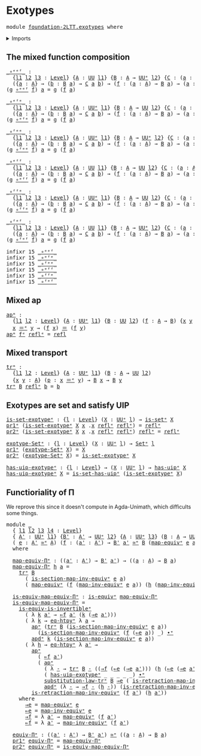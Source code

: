 # Exotypes

<pre class="Agda"><a id="21" class="Keyword">module</a> <a id="28" href="foundation-2LTT.exotypes.html" class="Module">foundation-2LTT.exotypes</a> <a id="53" class="Keyword">where</a>
</pre>
<details><summary>Imports</summary>

<pre class="Agda"><a id="109" class="Keyword">open</a> <a id="114" class="Keyword">import</a> <a id="121" href="foundation.action-on-identifications-dependent-functions%25E1%25B5%2589.html" class="Module">foundation.action-on-identifications-dependent-functionsᵉ</a>
<a id="179" class="Keyword">open</a> <a id="184" class="Keyword">import</a> <a id="191" href="foundation.action-on-identifications-functions%25E1%25B5%2589.html" class="Module">foundation.action-on-identifications-functionsᵉ</a>
<a id="239" class="Keyword">open</a> <a id="244" class="Keyword">import</a> <a id="251" href="foundation.dependent-pair-types%25E1%25B5%2589.html" class="Module">foundation.dependent-pair-typesᵉ</a>
<a id="284" class="Keyword">open</a> <a id="289" class="Keyword">import</a> <a id="296" href="foundation.equivalences%25E1%25B5%2589.html" class="Module">foundation.equivalencesᵉ</a>
<a id="321" class="Keyword">open</a> <a id="326" class="Keyword">import</a> <a id="333" href="foundation.function-extensionality%25E1%25B5%2589.html" class="Module">foundation.function-extensionalityᵉ</a>
<a id="369" class="Keyword">open</a> <a id="374" class="Keyword">import</a> <a id="381" href="foundation.function-types%25E1%25B5%2589.html" class="Module">foundation.function-typesᵉ</a>
<a id="408" class="Keyword">open</a> <a id="413" class="Keyword">import</a> <a id="420" href="foundation.identity-types.html" class="Module">foundation.identity-types</a>
<a id="446" class="Keyword">open</a> <a id="451" class="Keyword">import</a> <a id="458" href="foundation.identity-types%25E1%25B5%2589.html" class="Module">foundation.identity-typesᵉ</a>
<a id="485" class="Keyword">open</a> <a id="490" class="Keyword">import</a> <a id="497" href="foundation.sets%25E1%25B5%2589.html" class="Module">foundation.setsᵉ</a>
<a id="514" class="Keyword">open</a> <a id="519" class="Keyword">import</a> <a id="526" href="foundation.transport-along-identifications%25E1%25B5%2589.html" class="Module">foundation.transport-along-identificationsᵉ</a>
<a id="570" class="Keyword">open</a> <a id="575" class="Keyword">import</a> <a id="582" href="foundation.universe-levels.html" class="Module">foundation.universe-levels</a>
<a id="609" class="Keyword">open</a> <a id="614" class="Keyword">import</a> <a id="621" href="foundation.universe-levels%25E1%25B5%2589.html" class="Module">foundation.universe-levelsᵉ</a>
</pre>
</details>

## The mixed function composition

<pre class="Agda"><a id="_∘ᵉᵉᶠ_"></a><a id="709" href="foundation-2LTT.exotypes.html#709" class="Function Operator">_∘ᵉᵉᶠ_</a> <a id="716" class="Symbol">:</a>
  <a id="720" class="Symbol">{</a><a id="721" href="foundation-2LTT.exotypes.html#721" class="Bound">l1</a> <a id="724" href="foundation-2LTT.exotypes.html#724" class="Bound">l2</a> <a id="727" href="foundation-2LTT.exotypes.html#727" class="Bound">l3</a> <a id="730" class="Symbol">:</a> <a id="732" href="Agda.Primitive.html#742" class="Postulate">Level</a><a id="737" class="Symbol">}</a> <a id="739" class="Symbol">{</a><a id="740" href="foundation-2LTT.exotypes.html#740" class="Bound">A</a> <a id="742" class="Symbol">:</a> <a id="744" href="Agda.Primitive.html#388" class="Primitive">UU</a> <a id="747" href="foundation-2LTT.exotypes.html#721" class="Bound">l1</a><a id="749" class="Symbol">}</a> <a id="751" class="Symbol">{</a><a id="752" href="foundation-2LTT.exotypes.html#752" class="Bound">B</a> <a id="754" class="Symbol">:</a> <a id="756" href="foundation-2LTT.exotypes.html#740" class="Bound">A</a> <a id="758" class="Symbol">→</a> <a id="760" href="Agda.Primitive.html#429" class="Primitive">UUᵉ</a> <a id="764" href="foundation-2LTT.exotypes.html#724" class="Bound">l2</a><a id="766" class="Symbol">}</a> <a id="768" class="Symbol">{</a><a id="769" href="foundation-2LTT.exotypes.html#769" class="Bound">C</a> <a id="771" class="Symbol">:</a> <a id="773" class="Symbol">(</a><a id="774" href="foundation-2LTT.exotypes.html#774" class="Bound">a</a> <a id="776" class="Symbol">:</a> <a id="778" href="foundation-2LTT.exotypes.html#740" class="Bound">A</a><a id="779" class="Symbol">)</a> <a id="781" class="Symbol">→</a> <a id="783" href="foundation-2LTT.exotypes.html#752" class="Bound">B</a> <a id="785" href="foundation-2LTT.exotypes.html#774" class="Bound">a</a> <a id="787" class="Symbol">→</a> <a id="789" href="Agda.Primitive.html#429" class="Primitive">UUᵉ</a> <a id="793" href="foundation-2LTT.exotypes.html#727" class="Bound">l3</a><a id="795" class="Symbol">}</a> <a id="797" class="Symbol">→</a>
  <a id="801" class="Symbol">({</a><a id="803" href="foundation-2LTT.exotypes.html#803" class="Bound">a</a> <a id="805" class="Symbol">:</a> <a id="807" href="foundation-2LTT.exotypes.html#740" class="Bound">A</a><a id="808" class="Symbol">}</a> <a id="810" class="Symbol">→</a> <a id="812" class="Symbol">(</a><a id="813" href="foundation-2LTT.exotypes.html#813" class="Bound">b</a> <a id="815" class="Symbol">:</a> <a id="817" href="foundation-2LTT.exotypes.html#752" class="Bound">B</a> <a id="819" href="foundation-2LTT.exotypes.html#803" class="Bound">a</a><a id="820" class="Symbol">)</a> <a id="822" class="Symbol">→</a> <a id="824" href="foundation-2LTT.exotypes.html#769" class="Bound">C</a> <a id="826" href="foundation-2LTT.exotypes.html#803" class="Bound">a</a> <a id="828" href="foundation-2LTT.exotypes.html#813" class="Bound">b</a><a id="829" class="Symbol">)</a> <a id="831" class="Symbol">→</a> <a id="833" class="Symbol">(</a><a id="834" href="foundation-2LTT.exotypes.html#834" class="Bound">f</a> <a id="836" class="Symbol">:</a> <a id="838" class="Symbol">(</a><a id="839" href="foundation-2LTT.exotypes.html#839" class="Bound">a</a> <a id="841" class="Symbol">:</a> <a id="843" href="foundation-2LTT.exotypes.html#740" class="Bound">A</a><a id="844" class="Symbol">)</a> <a id="846" class="Symbol">→</a> <a id="848" href="foundation-2LTT.exotypes.html#752" class="Bound">B</a> <a id="850" href="foundation-2LTT.exotypes.html#839" class="Bound">a</a><a id="851" class="Symbol">)</a> <a id="853" class="Symbol">→</a> <a id="855" class="Symbol">(</a><a id="856" href="foundation-2LTT.exotypes.html#856" class="Bound">a</a> <a id="858" class="Symbol">:</a> <a id="860" href="foundation-2LTT.exotypes.html#740" class="Bound">A</a><a id="861" class="Symbol">)</a> <a id="863" class="Symbol">→</a> <a id="865" href="foundation-2LTT.exotypes.html#769" class="Bound">C</a> <a id="867" href="foundation-2LTT.exotypes.html#856" class="Bound">a</a> <a id="869" class="Symbol">(</a><a id="870" href="foundation-2LTT.exotypes.html#834" class="Bound">f</a> <a id="872" href="foundation-2LTT.exotypes.html#856" class="Bound">a</a><a id="873" class="Symbol">)</a>
<a id="875" class="Symbol">(</a><a id="876" href="foundation-2LTT.exotypes.html#876" class="Bound">g</a> <a id="878" href="foundation-2LTT.exotypes.html#709" class="Function Operator">∘ᵉᵉᶠ</a> <a id="883" href="foundation-2LTT.exotypes.html#883" class="Bound">f</a><a id="884" class="Symbol">)</a> <a id="886" href="foundation-2LTT.exotypes.html#886" class="Bound">a</a> <a id="888" class="Symbol">=</a> <a id="890" href="foundation-2LTT.exotypes.html#876" class="Bound">g</a> <a id="892" class="Symbol">(</a><a id="893" href="foundation-2LTT.exotypes.html#883" class="Bound">f</a> <a id="895" href="foundation-2LTT.exotypes.html#886" class="Bound">a</a><a id="896" class="Symbol">)</a>

<a id="_∘ᵉᶠᵉ_"></a><a id="899" href="foundation-2LTT.exotypes.html#899" class="Function Operator">_∘ᵉᶠᵉ_</a> <a id="906" class="Symbol">:</a>
  <a id="910" class="Symbol">{</a><a id="911" href="foundation-2LTT.exotypes.html#911" class="Bound">l1</a> <a id="914" href="foundation-2LTT.exotypes.html#914" class="Bound">l2</a> <a id="917" href="foundation-2LTT.exotypes.html#917" class="Bound">l3</a> <a id="920" class="Symbol">:</a> <a id="922" href="Agda.Primitive.html#742" class="Postulate">Level</a><a id="927" class="Symbol">}</a> <a id="929" class="Symbol">{</a><a id="930" href="foundation-2LTT.exotypes.html#930" class="Bound">A</a> <a id="932" class="Symbol">:</a> <a id="934" href="Agda.Primitive.html#429" class="Primitive">UUᵉ</a> <a id="938" href="foundation-2LTT.exotypes.html#911" class="Bound">l1</a><a id="940" class="Symbol">}</a> <a id="942" class="Symbol">{</a><a id="943" href="foundation-2LTT.exotypes.html#943" class="Bound">B</a> <a id="945" class="Symbol">:</a> <a id="947" href="foundation-2LTT.exotypes.html#930" class="Bound">A</a> <a id="949" class="Symbol">→</a> <a id="951" href="Agda.Primitive.html#388" class="Primitive">UU</a> <a id="954" href="foundation-2LTT.exotypes.html#914" class="Bound">l2</a><a id="956" class="Symbol">}</a> <a id="958" class="Symbol">{</a><a id="959" href="foundation-2LTT.exotypes.html#959" class="Bound">C</a> <a id="961" class="Symbol">:</a> <a id="963" class="Symbol">(</a><a id="964" href="foundation-2LTT.exotypes.html#964" class="Bound">a</a> <a id="966" class="Symbol">:</a> <a id="968" href="foundation-2LTT.exotypes.html#930" class="Bound">A</a><a id="969" class="Symbol">)</a> <a id="971" class="Symbol">→</a> <a id="973" href="foundation-2LTT.exotypes.html#943" class="Bound">B</a> <a id="975" href="foundation-2LTT.exotypes.html#964" class="Bound">a</a> <a id="977" class="Symbol">→</a> <a id="979" href="Agda.Primitive.html#429" class="Primitive">UUᵉ</a> <a id="983" href="foundation-2LTT.exotypes.html#917" class="Bound">l3</a><a id="985" class="Symbol">}</a> <a id="987" class="Symbol">→</a>
  <a id="991" class="Symbol">({</a><a id="993" href="foundation-2LTT.exotypes.html#993" class="Bound">a</a> <a id="995" class="Symbol">:</a> <a id="997" href="foundation-2LTT.exotypes.html#930" class="Bound">A</a><a id="998" class="Symbol">}</a> <a id="1000" class="Symbol">→</a> <a id="1002" class="Symbol">(</a><a id="1003" href="foundation-2LTT.exotypes.html#1003" class="Bound">b</a> <a id="1005" class="Symbol">:</a> <a id="1007" href="foundation-2LTT.exotypes.html#943" class="Bound">B</a> <a id="1009" href="foundation-2LTT.exotypes.html#993" class="Bound">a</a><a id="1010" class="Symbol">)</a> <a id="1012" class="Symbol">→</a> <a id="1014" href="foundation-2LTT.exotypes.html#959" class="Bound">C</a> <a id="1016" href="foundation-2LTT.exotypes.html#993" class="Bound">a</a> <a id="1018" href="foundation-2LTT.exotypes.html#1003" class="Bound">b</a><a id="1019" class="Symbol">)</a> <a id="1021" class="Symbol">→</a> <a id="1023" class="Symbol">(</a><a id="1024" href="foundation-2LTT.exotypes.html#1024" class="Bound">f</a> <a id="1026" class="Symbol">:</a> <a id="1028" class="Symbol">(</a><a id="1029" href="foundation-2LTT.exotypes.html#1029" class="Bound">a</a> <a id="1031" class="Symbol">:</a> <a id="1033" href="foundation-2LTT.exotypes.html#930" class="Bound">A</a><a id="1034" class="Symbol">)</a> <a id="1036" class="Symbol">→</a> <a id="1038" href="foundation-2LTT.exotypes.html#943" class="Bound">B</a> <a id="1040" href="foundation-2LTT.exotypes.html#1029" class="Bound">a</a><a id="1041" class="Symbol">)</a> <a id="1043" class="Symbol">→</a> <a id="1045" class="Symbol">(</a><a id="1046" href="foundation-2LTT.exotypes.html#1046" class="Bound">a</a> <a id="1048" class="Symbol">:</a> <a id="1050" href="foundation-2LTT.exotypes.html#930" class="Bound">A</a><a id="1051" class="Symbol">)</a> <a id="1053" class="Symbol">→</a> <a id="1055" href="foundation-2LTT.exotypes.html#959" class="Bound">C</a> <a id="1057" href="foundation-2LTT.exotypes.html#1046" class="Bound">a</a> <a id="1059" class="Symbol">(</a><a id="1060" href="foundation-2LTT.exotypes.html#1024" class="Bound">f</a> <a id="1062" href="foundation-2LTT.exotypes.html#1046" class="Bound">a</a><a id="1063" class="Symbol">)</a>
<a id="1065" class="Symbol">(</a><a id="1066" href="foundation-2LTT.exotypes.html#1066" class="Bound">g</a> <a id="1068" href="foundation-2LTT.exotypes.html#899" class="Function Operator">∘ᵉᶠᵉ</a> <a id="1073" href="foundation-2LTT.exotypes.html#1073" class="Bound">f</a><a id="1074" class="Symbol">)</a> <a id="1076" href="foundation-2LTT.exotypes.html#1076" class="Bound">a</a> <a id="1078" class="Symbol">=</a> <a id="1080" href="foundation-2LTT.exotypes.html#1066" class="Bound">g</a> <a id="1082" class="Symbol">(</a><a id="1083" href="foundation-2LTT.exotypes.html#1073" class="Bound">f</a> <a id="1085" href="foundation-2LTT.exotypes.html#1076" class="Bound">a</a><a id="1086" class="Symbol">)</a>

<a id="_∘ᶠᵉᵉ_"></a><a id="1089" href="foundation-2LTT.exotypes.html#1089" class="Function Operator">_∘ᶠᵉᵉ_</a> <a id="1096" class="Symbol">:</a>
  <a id="1100" class="Symbol">{</a><a id="1101" href="foundation-2LTT.exotypes.html#1101" class="Bound">l1</a> <a id="1104" href="foundation-2LTT.exotypes.html#1104" class="Bound">l2</a> <a id="1107" href="foundation-2LTT.exotypes.html#1107" class="Bound">l3</a> <a id="1110" class="Symbol">:</a> <a id="1112" href="Agda.Primitive.html#742" class="Postulate">Level</a><a id="1117" class="Symbol">}</a> <a id="1119" class="Symbol">{</a><a id="1120" href="foundation-2LTT.exotypes.html#1120" class="Bound">A</a> <a id="1122" class="Symbol">:</a> <a id="1124" href="Agda.Primitive.html#429" class="Primitive">UUᵉ</a> <a id="1128" href="foundation-2LTT.exotypes.html#1101" class="Bound">l1</a><a id="1130" class="Symbol">}</a> <a id="1132" class="Symbol">{</a><a id="1133" href="foundation-2LTT.exotypes.html#1133" class="Bound">B</a> <a id="1135" class="Symbol">:</a> <a id="1137" href="foundation-2LTT.exotypes.html#1120" class="Bound">A</a> <a id="1139" class="Symbol">→</a> <a id="1141" href="Agda.Primitive.html#429" class="Primitive">UUᵉ</a> <a id="1145" href="foundation-2LTT.exotypes.html#1104" class="Bound">l2</a><a id="1147" class="Symbol">}</a> <a id="1149" class="Symbol">{</a><a id="1150" href="foundation-2LTT.exotypes.html#1150" class="Bound">C</a> <a id="1152" class="Symbol">:</a> <a id="1154" class="Symbol">(</a><a id="1155" href="foundation-2LTT.exotypes.html#1155" class="Bound">a</a> <a id="1157" class="Symbol">:</a> <a id="1159" href="foundation-2LTT.exotypes.html#1120" class="Bound">A</a><a id="1160" class="Symbol">)</a> <a id="1162" class="Symbol">→</a> <a id="1164" href="foundation-2LTT.exotypes.html#1133" class="Bound">B</a> <a id="1166" href="foundation-2LTT.exotypes.html#1155" class="Bound">a</a> <a id="1168" class="Symbol">→</a> <a id="1170" href="Agda.Primitive.html#388" class="Primitive">UU</a> <a id="1173" href="foundation-2LTT.exotypes.html#1107" class="Bound">l3</a><a id="1175" class="Symbol">}</a> <a id="1177" class="Symbol">→</a>
  <a id="1181" class="Symbol">({</a><a id="1183" href="foundation-2LTT.exotypes.html#1183" class="Bound">a</a> <a id="1185" class="Symbol">:</a> <a id="1187" href="foundation-2LTT.exotypes.html#1120" class="Bound">A</a><a id="1188" class="Symbol">}</a> <a id="1190" class="Symbol">→</a> <a id="1192" class="Symbol">(</a><a id="1193" href="foundation-2LTT.exotypes.html#1193" class="Bound">b</a> <a id="1195" class="Symbol">:</a> <a id="1197" href="foundation-2LTT.exotypes.html#1133" class="Bound">B</a> <a id="1199" href="foundation-2LTT.exotypes.html#1183" class="Bound">a</a><a id="1200" class="Symbol">)</a> <a id="1202" class="Symbol">→</a> <a id="1204" href="foundation-2LTT.exotypes.html#1150" class="Bound">C</a> <a id="1206" href="foundation-2LTT.exotypes.html#1183" class="Bound">a</a> <a id="1208" href="foundation-2LTT.exotypes.html#1193" class="Bound">b</a><a id="1209" class="Symbol">)</a> <a id="1211" class="Symbol">→</a> <a id="1213" class="Symbol">(</a><a id="1214" href="foundation-2LTT.exotypes.html#1214" class="Bound">f</a> <a id="1216" class="Symbol">:</a> <a id="1218" class="Symbol">(</a><a id="1219" href="foundation-2LTT.exotypes.html#1219" class="Bound">a</a> <a id="1221" class="Symbol">:</a> <a id="1223" href="foundation-2LTT.exotypes.html#1120" class="Bound">A</a><a id="1224" class="Symbol">)</a> <a id="1226" class="Symbol">→</a> <a id="1228" href="foundation-2LTT.exotypes.html#1133" class="Bound">B</a> <a id="1230" href="foundation-2LTT.exotypes.html#1219" class="Bound">a</a><a id="1231" class="Symbol">)</a> <a id="1233" class="Symbol">→</a> <a id="1235" class="Symbol">(</a><a id="1236" href="foundation-2LTT.exotypes.html#1236" class="Bound">a</a> <a id="1238" class="Symbol">:</a> <a id="1240" href="foundation-2LTT.exotypes.html#1120" class="Bound">A</a><a id="1241" class="Symbol">)</a> <a id="1243" class="Symbol">→</a> <a id="1245" href="foundation-2LTT.exotypes.html#1150" class="Bound">C</a> <a id="1247" href="foundation-2LTT.exotypes.html#1236" class="Bound">a</a> <a id="1249" class="Symbol">(</a><a id="1250" href="foundation-2LTT.exotypes.html#1214" class="Bound">f</a> <a id="1252" href="foundation-2LTT.exotypes.html#1236" class="Bound">a</a><a id="1253" class="Symbol">)</a>
<a id="1255" class="Symbol">(</a><a id="1256" href="foundation-2LTT.exotypes.html#1256" class="Bound">g</a> <a id="1258" href="foundation-2LTT.exotypes.html#1089" class="Function Operator">∘ᶠᵉᵉ</a> <a id="1263" href="foundation-2LTT.exotypes.html#1263" class="Bound">f</a><a id="1264" class="Symbol">)</a> <a id="1266" href="foundation-2LTT.exotypes.html#1266" class="Bound">a</a> <a id="1268" class="Symbol">=</a> <a id="1270" href="foundation-2LTT.exotypes.html#1256" class="Bound">g</a> <a id="1272" class="Symbol">(</a><a id="1273" href="foundation-2LTT.exotypes.html#1263" class="Bound">f</a> <a id="1275" href="foundation-2LTT.exotypes.html#1266" class="Bound">a</a><a id="1276" class="Symbol">)</a>

<a id="_∘ᵉᶠᶠ_"></a><a id="1279" href="foundation-2LTT.exotypes.html#1279" class="Function Operator">_∘ᵉᶠᶠ_</a> <a id="1286" class="Symbol">:</a>
  <a id="1290" class="Symbol">{</a><a id="1291" href="foundation-2LTT.exotypes.html#1291" class="Bound">l1</a> <a id="1294" href="foundation-2LTT.exotypes.html#1294" class="Bound">l2</a> <a id="1297" href="foundation-2LTT.exotypes.html#1297" class="Bound">l3</a> <a id="1300" class="Symbol">:</a> <a id="1302" href="Agda.Primitive.html#742" class="Postulate">Level</a><a id="1307" class="Symbol">}</a> <a id="1309" class="Symbol">{</a><a id="1310" href="foundation-2LTT.exotypes.html#1310" class="Bound">A</a> <a id="1312" class="Symbol">:</a> <a id="1314" href="Agda.Primitive.html#388" class="Primitive">UU</a> <a id="1317" href="foundation-2LTT.exotypes.html#1291" class="Bound">l1</a><a id="1319" class="Symbol">}</a> <a id="1321" class="Symbol">{</a><a id="1322" href="foundation-2LTT.exotypes.html#1322" class="Bound">B</a> <a id="1324" class="Symbol">:</a> <a id="1326" href="foundation-2LTT.exotypes.html#1310" class="Bound">A</a> <a id="1328" class="Symbol">→</a> <a id="1330" href="Agda.Primitive.html#388" class="Primitive">UU</a> <a id="1333" href="foundation-2LTT.exotypes.html#1294" class="Bound">l2</a><a id="1335" class="Symbol">}</a> <a id="1337" class="Symbol">{</a><a id="1338" href="foundation-2LTT.exotypes.html#1338" class="Bound">C</a> <a id="1340" class="Symbol">:</a> <a id="1342" class="Symbol">(</a><a id="1343" href="foundation-2LTT.exotypes.html#1343" class="Bound">a</a> <a id="1345" class="Symbol">:</a> <a id="1347" href="foundation-2LTT.exotypes.html#1310" class="Bound">A</a><a id="1348" class="Symbol">)</a> <a id="1350" class="Symbol">→</a> <a id="1352" href="foundation-2LTT.exotypes.html#1322" class="Bound">B</a> <a id="1354" href="foundation-2LTT.exotypes.html#1343" class="Bound">a</a> <a id="1356" class="Symbol">→</a> <a id="1358" href="Agda.Primitive.html#429" class="Primitive">UUᵉ</a> <a id="1362" href="foundation-2LTT.exotypes.html#1297" class="Bound">l3</a><a id="1364" class="Symbol">}</a> <a id="1366" class="Symbol">→</a>
  <a id="1370" class="Symbol">({</a><a id="1372" href="foundation-2LTT.exotypes.html#1372" class="Bound">a</a> <a id="1374" class="Symbol">:</a> <a id="1376" href="foundation-2LTT.exotypes.html#1310" class="Bound">A</a><a id="1377" class="Symbol">}</a> <a id="1379" class="Symbol">→</a> <a id="1381" class="Symbol">(</a><a id="1382" href="foundation-2LTT.exotypes.html#1382" class="Bound">b</a> <a id="1384" class="Symbol">:</a> <a id="1386" href="foundation-2LTT.exotypes.html#1322" class="Bound">B</a> <a id="1388" href="foundation-2LTT.exotypes.html#1372" class="Bound">a</a><a id="1389" class="Symbol">)</a> <a id="1391" class="Symbol">→</a> <a id="1393" href="foundation-2LTT.exotypes.html#1338" class="Bound">C</a> <a id="1395" href="foundation-2LTT.exotypes.html#1372" class="Bound">a</a> <a id="1397" href="foundation-2LTT.exotypes.html#1382" class="Bound">b</a><a id="1398" class="Symbol">)</a> <a id="1400" class="Symbol">→</a> <a id="1402" class="Symbol">(</a><a id="1403" href="foundation-2LTT.exotypes.html#1403" class="Bound">f</a> <a id="1405" class="Symbol">:</a> <a id="1407" class="Symbol">(</a><a id="1408" href="foundation-2LTT.exotypes.html#1408" class="Bound">a</a> <a id="1410" class="Symbol">:</a> <a id="1412" href="foundation-2LTT.exotypes.html#1310" class="Bound">A</a><a id="1413" class="Symbol">)</a> <a id="1415" class="Symbol">→</a> <a id="1417" href="foundation-2LTT.exotypes.html#1322" class="Bound">B</a> <a id="1419" href="foundation-2LTT.exotypes.html#1408" class="Bound">a</a><a id="1420" class="Symbol">)</a> <a id="1422" class="Symbol">→</a> <a id="1424" class="Symbol">(</a><a id="1425" href="foundation-2LTT.exotypes.html#1425" class="Bound">a</a> <a id="1427" class="Symbol">:</a> <a id="1429" href="foundation-2LTT.exotypes.html#1310" class="Bound">A</a><a id="1430" class="Symbol">)</a> <a id="1432" class="Symbol">→</a> <a id="1434" href="foundation-2LTT.exotypes.html#1338" class="Bound">C</a> <a id="1436" href="foundation-2LTT.exotypes.html#1425" class="Bound">a</a> <a id="1438" class="Symbol">(</a><a id="1439" href="foundation-2LTT.exotypes.html#1403" class="Bound">f</a> <a id="1441" href="foundation-2LTT.exotypes.html#1425" class="Bound">a</a><a id="1442" class="Symbol">)</a>
<a id="1444" class="Symbol">(</a><a id="1445" href="foundation-2LTT.exotypes.html#1445" class="Bound">g</a> <a id="1447" href="foundation-2LTT.exotypes.html#1279" class="Function Operator">∘ᵉᶠᶠ</a> <a id="1452" href="foundation-2LTT.exotypes.html#1452" class="Bound">f</a><a id="1453" class="Symbol">)</a> <a id="1455" href="foundation-2LTT.exotypes.html#1455" class="Bound">a</a> <a id="1457" class="Symbol">=</a> <a id="1459" href="foundation-2LTT.exotypes.html#1445" class="Bound">g</a> <a id="1461" class="Symbol">(</a><a id="1462" href="foundation-2LTT.exotypes.html#1452" class="Bound">f</a> <a id="1464" href="foundation-2LTT.exotypes.html#1455" class="Bound">a</a><a id="1465" class="Symbol">)</a>

<a id="_∘ᶠᶠᵉ_"></a><a id="1468" href="foundation-2LTT.exotypes.html#1468" class="Function Operator">_∘ᶠᶠᵉ_</a> <a id="1475" class="Symbol">:</a>
  <a id="1479" class="Symbol">{</a><a id="1480" href="foundation-2LTT.exotypes.html#1480" class="Bound">l1</a> <a id="1483" href="foundation-2LTT.exotypes.html#1483" class="Bound">l2</a> <a id="1486" href="foundation-2LTT.exotypes.html#1486" class="Bound">l3</a> <a id="1489" class="Symbol">:</a> <a id="1491" href="Agda.Primitive.html#742" class="Postulate">Level</a><a id="1496" class="Symbol">}</a> <a id="1498" class="Symbol">{</a><a id="1499" href="foundation-2LTT.exotypes.html#1499" class="Bound">A</a> <a id="1501" class="Symbol">:</a> <a id="1503" href="Agda.Primitive.html#429" class="Primitive">UUᵉ</a> <a id="1507" href="foundation-2LTT.exotypes.html#1480" class="Bound">l1</a><a id="1509" class="Symbol">}</a> <a id="1511" class="Symbol">{</a><a id="1512" href="foundation-2LTT.exotypes.html#1512" class="Bound">B</a> <a id="1514" class="Symbol">:</a> <a id="1516" href="foundation-2LTT.exotypes.html#1499" class="Bound">A</a> <a id="1518" class="Symbol">→</a> <a id="1520" href="Agda.Primitive.html#388" class="Primitive">UU</a> <a id="1523" href="foundation-2LTT.exotypes.html#1483" class="Bound">l2</a><a id="1525" class="Symbol">}</a> <a id="1527" class="Symbol">{</a><a id="1528" href="foundation-2LTT.exotypes.html#1528" class="Bound">C</a> <a id="1530" class="Symbol">:</a> <a id="1532" class="Symbol">(</a><a id="1533" href="foundation-2LTT.exotypes.html#1533" class="Bound">a</a> <a id="1535" class="Symbol">:</a> <a id="1537" href="foundation-2LTT.exotypes.html#1499" class="Bound">A</a><a id="1538" class="Symbol">)</a> <a id="1540" class="Symbol">→</a> <a id="1542" href="foundation-2LTT.exotypes.html#1512" class="Bound">B</a> <a id="1544" href="foundation-2LTT.exotypes.html#1533" class="Bound">a</a> <a id="1546" class="Symbol">→</a> <a id="1548" href="Agda.Primitive.html#388" class="Primitive">UU</a> <a id="1551" href="foundation-2LTT.exotypes.html#1486" class="Bound">l3</a><a id="1553" class="Symbol">}</a> <a id="1555" class="Symbol">→</a>
  <a id="1559" class="Symbol">({</a><a id="1561" href="foundation-2LTT.exotypes.html#1561" class="Bound">a</a> <a id="1563" class="Symbol">:</a> <a id="1565" href="foundation-2LTT.exotypes.html#1499" class="Bound">A</a><a id="1566" class="Symbol">}</a> <a id="1568" class="Symbol">→</a> <a id="1570" class="Symbol">(</a><a id="1571" href="foundation-2LTT.exotypes.html#1571" class="Bound">b</a> <a id="1573" class="Symbol">:</a> <a id="1575" href="foundation-2LTT.exotypes.html#1512" class="Bound">B</a> <a id="1577" href="foundation-2LTT.exotypes.html#1561" class="Bound">a</a><a id="1578" class="Symbol">)</a> <a id="1580" class="Symbol">→</a> <a id="1582" href="foundation-2LTT.exotypes.html#1528" class="Bound">C</a> <a id="1584" href="foundation-2LTT.exotypes.html#1561" class="Bound">a</a> <a id="1586" href="foundation-2LTT.exotypes.html#1571" class="Bound">b</a><a id="1587" class="Symbol">)</a> <a id="1589" class="Symbol">→</a> <a id="1591" class="Symbol">(</a><a id="1592" href="foundation-2LTT.exotypes.html#1592" class="Bound">f</a> <a id="1594" class="Symbol">:</a> <a id="1596" class="Symbol">(</a><a id="1597" href="foundation-2LTT.exotypes.html#1597" class="Bound">a</a> <a id="1599" class="Symbol">:</a> <a id="1601" href="foundation-2LTT.exotypes.html#1499" class="Bound">A</a><a id="1602" class="Symbol">)</a> <a id="1604" class="Symbol">→</a> <a id="1606" href="foundation-2LTT.exotypes.html#1512" class="Bound">B</a> <a id="1608" href="foundation-2LTT.exotypes.html#1597" class="Bound">a</a><a id="1609" class="Symbol">)</a> <a id="1611" class="Symbol">→</a> <a id="1613" class="Symbol">(</a><a id="1614" href="foundation-2LTT.exotypes.html#1614" class="Bound">a</a> <a id="1616" class="Symbol">:</a> <a id="1618" href="foundation-2LTT.exotypes.html#1499" class="Bound">A</a><a id="1619" class="Symbol">)</a> <a id="1621" class="Symbol">→</a> <a id="1623" href="foundation-2LTT.exotypes.html#1528" class="Bound">C</a> <a id="1625" href="foundation-2LTT.exotypes.html#1614" class="Bound">a</a> <a id="1627" class="Symbol">(</a><a id="1628" href="foundation-2LTT.exotypes.html#1592" class="Bound">f</a> <a id="1630" href="foundation-2LTT.exotypes.html#1614" class="Bound">a</a><a id="1631" class="Symbol">)</a>
<a id="1633" class="Symbol">(</a><a id="1634" href="foundation-2LTT.exotypes.html#1634" class="Bound">g</a> <a id="1636" href="foundation-2LTT.exotypes.html#1468" class="Function Operator">∘ᶠᶠᵉ</a> <a id="1641" href="foundation-2LTT.exotypes.html#1641" class="Bound">f</a><a id="1642" class="Symbol">)</a> <a id="1644" href="foundation-2LTT.exotypes.html#1644" class="Bound">a</a> <a id="1646" class="Symbol">=</a> <a id="1648" href="foundation-2LTT.exotypes.html#1634" class="Bound">g</a> <a id="1650" class="Symbol">(</a><a id="1651" href="foundation-2LTT.exotypes.html#1641" class="Bound">f</a> <a id="1653" href="foundation-2LTT.exotypes.html#1644" class="Bound">a</a><a id="1654" class="Symbol">)</a>

<a id="_∘ᶠᵉᶠ_"></a><a id="1657" href="foundation-2LTT.exotypes.html#1657" class="Function Operator">_∘ᶠᵉᶠ_</a> <a id="1664" class="Symbol">:</a>
  <a id="1668" class="Symbol">{</a><a id="1669" href="foundation-2LTT.exotypes.html#1669" class="Bound">l1</a> <a id="1672" href="foundation-2LTT.exotypes.html#1672" class="Bound">l2</a> <a id="1675" href="foundation-2LTT.exotypes.html#1675" class="Bound">l3</a> <a id="1678" class="Symbol">:</a> <a id="1680" href="Agda.Primitive.html#742" class="Postulate">Level</a><a id="1685" class="Symbol">}</a> <a id="1687" class="Symbol">{</a><a id="1688" href="foundation-2LTT.exotypes.html#1688" class="Bound">A</a> <a id="1690" class="Symbol">:</a> <a id="1692" href="Agda.Primitive.html#388" class="Primitive">UU</a> <a id="1695" href="foundation-2LTT.exotypes.html#1669" class="Bound">l1</a><a id="1697" class="Symbol">}</a> <a id="1699" class="Symbol">{</a><a id="1700" href="foundation-2LTT.exotypes.html#1700" class="Bound">B</a> <a id="1702" class="Symbol">:</a> <a id="1704" href="foundation-2LTT.exotypes.html#1688" class="Bound">A</a> <a id="1706" class="Symbol">→</a> <a id="1708" href="Agda.Primitive.html#429" class="Primitive">UUᵉ</a> <a id="1712" href="foundation-2LTT.exotypes.html#1672" class="Bound">l2</a><a id="1714" class="Symbol">}</a> <a id="1716" class="Symbol">{</a><a id="1717" href="foundation-2LTT.exotypes.html#1717" class="Bound">C</a> <a id="1719" class="Symbol">:</a> <a id="1721" class="Symbol">(</a><a id="1722" href="foundation-2LTT.exotypes.html#1722" class="Bound">a</a> <a id="1724" class="Symbol">:</a> <a id="1726" href="foundation-2LTT.exotypes.html#1688" class="Bound">A</a><a id="1727" class="Symbol">)</a> <a id="1729" class="Symbol">→</a> <a id="1731" href="foundation-2LTT.exotypes.html#1700" class="Bound">B</a> <a id="1733" href="foundation-2LTT.exotypes.html#1722" class="Bound">a</a> <a id="1735" class="Symbol">→</a> <a id="1737" href="Agda.Primitive.html#388" class="Primitive">UU</a> <a id="1740" href="foundation-2LTT.exotypes.html#1675" class="Bound">l3</a><a id="1742" class="Symbol">}</a> <a id="1744" class="Symbol">→</a>
  <a id="1748" class="Symbol">({</a><a id="1750" href="foundation-2LTT.exotypes.html#1750" class="Bound">a</a> <a id="1752" class="Symbol">:</a> <a id="1754" href="foundation-2LTT.exotypes.html#1688" class="Bound">A</a><a id="1755" class="Symbol">}</a> <a id="1757" class="Symbol">→</a> <a id="1759" class="Symbol">(</a><a id="1760" href="foundation-2LTT.exotypes.html#1760" class="Bound">b</a> <a id="1762" class="Symbol">:</a> <a id="1764" href="foundation-2LTT.exotypes.html#1700" class="Bound">B</a> <a id="1766" href="foundation-2LTT.exotypes.html#1750" class="Bound">a</a><a id="1767" class="Symbol">)</a> <a id="1769" class="Symbol">→</a> <a id="1771" href="foundation-2LTT.exotypes.html#1717" class="Bound">C</a> <a id="1773" href="foundation-2LTT.exotypes.html#1750" class="Bound">a</a> <a id="1775" href="foundation-2LTT.exotypes.html#1760" class="Bound">b</a><a id="1776" class="Symbol">)</a> <a id="1778" class="Symbol">→</a> <a id="1780" class="Symbol">(</a><a id="1781" href="foundation-2LTT.exotypes.html#1781" class="Bound">f</a> <a id="1783" class="Symbol">:</a> <a id="1785" class="Symbol">(</a><a id="1786" href="foundation-2LTT.exotypes.html#1786" class="Bound">a</a> <a id="1788" class="Symbol">:</a> <a id="1790" href="foundation-2LTT.exotypes.html#1688" class="Bound">A</a><a id="1791" class="Symbol">)</a> <a id="1793" class="Symbol">→</a> <a id="1795" href="foundation-2LTT.exotypes.html#1700" class="Bound">B</a> <a id="1797" href="foundation-2LTT.exotypes.html#1786" class="Bound">a</a><a id="1798" class="Symbol">)</a> <a id="1800" class="Symbol">→</a> <a id="1802" class="Symbol">(</a><a id="1803" href="foundation-2LTT.exotypes.html#1803" class="Bound">a</a> <a id="1805" class="Symbol">:</a> <a id="1807" href="foundation-2LTT.exotypes.html#1688" class="Bound">A</a><a id="1808" class="Symbol">)</a> <a id="1810" class="Symbol">→</a> <a id="1812" href="foundation-2LTT.exotypes.html#1717" class="Bound">C</a> <a id="1814" href="foundation-2LTT.exotypes.html#1803" class="Bound">a</a> <a id="1816" class="Symbol">(</a><a id="1817" href="foundation-2LTT.exotypes.html#1781" class="Bound">f</a> <a id="1819" href="foundation-2LTT.exotypes.html#1803" class="Bound">a</a><a id="1820" class="Symbol">)</a>
<a id="1822" class="Symbol">(</a><a id="1823" href="foundation-2LTT.exotypes.html#1823" class="Bound">g</a> <a id="1825" href="foundation-2LTT.exotypes.html#1657" class="Function Operator">∘ᶠᵉᶠ</a> <a id="1830" href="foundation-2LTT.exotypes.html#1830" class="Bound">f</a><a id="1831" class="Symbol">)</a> <a id="1833" href="foundation-2LTT.exotypes.html#1833" class="Bound">a</a> <a id="1835" class="Symbol">=</a> <a id="1837" href="foundation-2LTT.exotypes.html#1823" class="Bound">g</a> <a id="1839" class="Symbol">(</a><a id="1840" href="foundation-2LTT.exotypes.html#1830" class="Bound">f</a> <a id="1842" href="foundation-2LTT.exotypes.html#1833" class="Bound">a</a><a id="1843" class="Symbol">)</a>

<a id="1846" class="Keyword">infixr</a> <a id="1853" class="Number">15</a> <a id="1856" href="foundation-2LTT.exotypes.html#709" class="Function Operator">_∘ᵉᵉᶠ_</a>
<a id="1863" class="Keyword">infixr</a> <a id="1870" class="Number">15</a> <a id="1873" href="foundation-2LTT.exotypes.html#899" class="Function Operator">_∘ᵉᶠᵉ_</a>
<a id="1880" class="Keyword">infixr</a> <a id="1887" class="Number">15</a> <a id="1890" href="foundation-2LTT.exotypes.html#1089" class="Function Operator">_∘ᶠᵉᵉ_</a>
<a id="1897" class="Keyword">infixr</a> <a id="1904" class="Number">15</a> <a id="1907" href="foundation-2LTT.exotypes.html#1279" class="Function Operator">_∘ᵉᶠᶠ_</a>
<a id="1914" class="Keyword">infixr</a> <a id="1921" class="Number">15</a> <a id="1924" href="foundation-2LTT.exotypes.html#1468" class="Function Operator">_∘ᶠᶠᵉ_</a>
<a id="1931" class="Keyword">infixr</a> <a id="1938" class="Number">15</a> <a id="1941" href="foundation-2LTT.exotypes.html#1657" class="Function Operator">_∘ᶠᵉᶠ_</a>
</pre>
## Mixed ap

<pre class="Agda"><a id="apᵐ"></a><a id="1974" href="foundation-2LTT.exotypes.html#1974" class="Function">apᵐ</a> <a id="1978" class="Symbol">:</a>
  <a id="1982" class="Symbol">{</a><a id="1983" href="foundation-2LTT.exotypes.html#1983" class="Bound">l1</a> <a id="1986" href="foundation-2LTT.exotypes.html#1986" class="Bound">l2</a> <a id="1989" class="Symbol">:</a> <a id="1991" href="Agda.Primitive.html#742" class="Postulate">Level</a><a id="1996" class="Symbol">}</a> <a id="1998" class="Symbol">{</a><a id="1999" href="foundation-2LTT.exotypes.html#1999" class="Bound">A</a> <a id="2001" class="Symbol">:</a> <a id="2003" href="Agda.Primitive.html#429" class="Primitive">UUᵉ</a> <a id="2007" href="foundation-2LTT.exotypes.html#1983" class="Bound">l1</a><a id="2009" class="Symbol">}</a> <a id="2011" class="Symbol">{</a><a id="2012" href="foundation-2LTT.exotypes.html#2012" class="Bound">B</a> <a id="2014" class="Symbol">:</a> <a id="2016" href="Agda.Primitive.html#388" class="Primitive">UU</a> <a id="2019" href="foundation-2LTT.exotypes.html#1986" class="Bound">l2</a><a id="2021" class="Symbol">}</a> <a id="2023" class="Symbol">(</a><a id="2024" href="foundation-2LTT.exotypes.html#2024" class="Bound">f</a> <a id="2026" class="Symbol">:</a> <a id="2028" href="foundation-2LTT.exotypes.html#1999" class="Bound">A</a> <a id="2030" class="Symbol">→</a> <a id="2032" href="foundation-2LTT.exotypes.html#2012" class="Bound">B</a><a id="2033" class="Symbol">)</a> <a id="2035" class="Symbol">{</a><a id="2036" href="foundation-2LTT.exotypes.html#2036" class="Bound">x</a> <a id="2038" href="foundation-2LTT.exotypes.html#2038" class="Bound">y</a> <a id="2040" class="Symbol">:</a> <a id="2042" href="foundation-2LTT.exotypes.html#1999" class="Bound">A</a><a id="2043" class="Symbol">}</a> <a id="2045" class="Symbol">→</a>
  <a id="2049" href="foundation-2LTT.exotypes.html#2036" class="Bound">x</a> <a id="2051" href="foundation-core.identity-types%25E1%25B5%2589.html#2730" class="Function Operator">＝ᵉ</a> <a id="2054" href="foundation-2LTT.exotypes.html#2038" class="Bound">y</a> <a id="2056" class="Symbol">→</a> <a id="2058" class="Symbol">(</a><a id="2059" href="foundation-2LTT.exotypes.html#2024" class="Bound">f</a> <a id="2061" href="foundation-2LTT.exotypes.html#2036" class="Bound">x</a><a id="2062" class="Symbol">)</a> <a id="2064" href="foundation-core.identity-types.html#2713" class="Function Operator">＝</a> <a id="2066" class="Symbol">(</a><a id="2067" href="foundation-2LTT.exotypes.html#2024" class="Bound">f</a> <a id="2069" href="foundation-2LTT.exotypes.html#2038" class="Bound">y</a><a id="2070" class="Symbol">)</a>
<a id="2072" href="foundation-2LTT.exotypes.html#1974" class="Function">apᵐ</a> <a id="2076" href="foundation-2LTT.exotypes.html#2076" class="Bound">fᵉ</a> <a id="2079" href="foundation-core.identity-types%25E1%25B5%2589.html#2694" class="InductiveConstructor">reflᵉ</a> <a id="2085" class="Symbol">=</a> <a id="2087" href="foundation-core.identity-types.html#2682" class="InductiveConstructor">refl</a>
</pre>
## Mixed transport

<pre class="Agda"><a id="trᵐ"></a><a id="2125" href="foundation-2LTT.exotypes.html#2125" class="Function">trᵐ</a> <a id="2129" class="Symbol">:</a>
  <a id="2133" class="Symbol">{</a><a id="2134" href="foundation-2LTT.exotypes.html#2134" class="Bound">l1</a> <a id="2137" href="foundation-2LTT.exotypes.html#2137" class="Bound">l2</a> <a id="2140" class="Symbol">:</a> <a id="2142" href="Agda.Primitive.html#742" class="Postulate">Level</a><a id="2147" class="Symbol">}</a> <a id="2149" class="Symbol">{</a><a id="2150" href="foundation-2LTT.exotypes.html#2150" class="Bound">A</a> <a id="2152" class="Symbol">:</a> <a id="2154" href="Agda.Primitive.html#429" class="Primitive">UUᵉ</a> <a id="2158" href="foundation-2LTT.exotypes.html#2134" class="Bound">l1</a><a id="2160" class="Symbol">}</a> <a id="2162" class="Symbol">(</a><a id="2163" href="foundation-2LTT.exotypes.html#2163" class="Bound">B</a> <a id="2165" class="Symbol">:</a> <a id="2167" href="foundation-2LTT.exotypes.html#2150" class="Bound">A</a> <a id="2169" class="Symbol">→</a> <a id="2171" href="Agda.Primitive.html#388" class="Primitive">UU</a> <a id="2174" href="foundation-2LTT.exotypes.html#2137" class="Bound">l2</a><a id="2176" class="Symbol">)</a>
  <a id="2180" class="Symbol">{</a><a id="2181" href="foundation-2LTT.exotypes.html#2181" class="Bound">x</a> <a id="2183" href="foundation-2LTT.exotypes.html#2183" class="Bound">y</a> <a id="2185" class="Symbol">:</a> <a id="2187" href="foundation-2LTT.exotypes.html#2150" class="Bound">A</a><a id="2188" class="Symbol">}</a> <a id="2190" class="Symbol">(</a><a id="2191" href="foundation-2LTT.exotypes.html#2191" class="Bound">p</a> <a id="2193" class="Symbol">:</a> <a id="2195" href="foundation-2LTT.exotypes.html#2181" class="Bound">x</a> <a id="2197" href="foundation-core.identity-types%25E1%25B5%2589.html#2730" class="Function Operator">＝ᵉ</a> <a id="2200" href="foundation-2LTT.exotypes.html#2183" class="Bound">y</a><a id="2201" class="Symbol">)</a> <a id="2203" class="Symbol">→</a> <a id="2205" href="foundation-2LTT.exotypes.html#2163" class="Bound">B</a> <a id="2207" href="foundation-2LTT.exotypes.html#2181" class="Bound">x</a> <a id="2209" class="Symbol">→</a> <a id="2211" href="foundation-2LTT.exotypes.html#2163" class="Bound">B</a> <a id="2213" href="foundation-2LTT.exotypes.html#2183" class="Bound">y</a>
<a id="2215" href="foundation-2LTT.exotypes.html#2125" class="Function">trᵐ</a> <a id="2219" href="foundation-2LTT.exotypes.html#2219" class="Bound">B</a> <a id="2221" href="foundation-core.identity-types%25E1%25B5%2589.html#2694" class="InductiveConstructor">reflᵉ</a> <a id="2227" href="foundation-2LTT.exotypes.html#2227" class="Bound">b</a> <a id="2229" class="Symbol">=</a> <a id="2231" href="foundation-2LTT.exotypes.html#2227" class="Bound">b</a>
</pre>
## Exotypes are set and satisfy UIP

<pre class="Agda"><a id="is-set-exotypeᵉ"></a><a id="2283" href="foundation-2LTT.exotypes.html#2283" class="Function">is-set-exotypeᵉ</a> <a id="2299" class="Symbol">:</a> <a id="2301" class="Symbol">{</a><a id="2302" href="foundation-2LTT.exotypes.html#2302" class="Bound">l</a> <a id="2304" class="Symbol">:</a> <a id="2306" href="Agda.Primitive.html#742" class="Postulate">Level</a><a id="2311" class="Symbol">}</a> <a id="2313" class="Symbol">(</a><a id="2314" href="foundation-2LTT.exotypes.html#2314" class="Bound">X</a> <a id="2316" class="Symbol">:</a> <a id="2318" href="Agda.Primitive.html#429" class="Primitive">UUᵉ</a> <a id="2322" href="foundation-2LTT.exotypes.html#2302" class="Bound">l</a><a id="2323" class="Symbol">)</a> <a id="2325" class="Symbol">→</a> <a id="2327" href="foundation-core.sets%25E1%25B5%2589.html#807" class="Function">is-setᵉ</a> <a id="2335" href="foundation-2LTT.exotypes.html#2314" class="Bound">X</a>
<a id="2337" href="foundation.dependent-pair-types%25E1%25B5%2589.html#697" class="Field">pr1ᵉ</a> <a id="2342" class="Symbol">(</a><a id="2343" href="foundation-2LTT.exotypes.html#2283" class="Function">is-set-exotypeᵉ</a> <a id="2359" href="foundation-2LTT.exotypes.html#2359" class="Bound">X</a> <a id="2361" href="foundation-2LTT.exotypes.html#2361" class="Bound">x</a> <a id="2363" class="DottedPattern Symbol">.</a><a id="2364" href="foundation-2LTT.exotypes.html#2361" class="DottedPattern Bound">x</a> <a id="2366" href="foundation-core.identity-types%25E1%25B5%2589.html#2694" class="InductiveConstructor">reflᵉ</a> <a id="2372" href="foundation-core.identity-types%25E1%25B5%2589.html#2694" class="InductiveConstructor">reflᵉ</a><a id="2377" class="Symbol">)</a> <a id="2379" class="Symbol">=</a> <a id="2381" href="foundation-core.identity-types%25E1%25B5%2589.html#2694" class="InductiveConstructor">reflᵉ</a>
<a id="2387" href="foundation.dependent-pair-types%25E1%25B5%2589.html#711" class="Field">pr2ᵉ</a> <a id="2392" class="Symbol">(</a><a id="2393" href="foundation-2LTT.exotypes.html#2283" class="Function">is-set-exotypeᵉ</a> <a id="2409" href="foundation-2LTT.exotypes.html#2409" class="Bound">X</a> <a id="2411" href="foundation-2LTT.exotypes.html#2411" class="Bound">x</a> <a id="2413" class="DottedPattern Symbol">.</a><a id="2414" href="foundation-2LTT.exotypes.html#2411" class="DottedPattern Bound">x</a> <a id="2416" href="foundation-core.identity-types%25E1%25B5%2589.html#2694" class="InductiveConstructor">reflᵉ</a> <a id="2422" href="foundation-core.identity-types%25E1%25B5%2589.html#2694" class="InductiveConstructor">reflᵉ</a><a id="2427" class="Symbol">)</a> <a id="2429" href="foundation-core.identity-types%25E1%25B5%2589.html#2694" class="InductiveConstructor">reflᵉ</a> <a id="2435" class="Symbol">=</a> <a id="2437" href="foundation-core.identity-types%25E1%25B5%2589.html#2694" class="InductiveConstructor">reflᵉ</a>

<a id="exotype-Setᵉ"></a><a id="2444" href="foundation-2LTT.exotypes.html#2444" class="Function">exotype-Setᵉ</a> <a id="2457" class="Symbol">:</a> <a id="2459" class="Symbol">{</a><a id="2460" href="foundation-2LTT.exotypes.html#2460" class="Bound">l</a> <a id="2462" class="Symbol">:</a> <a id="2464" href="Agda.Primitive.html#742" class="Postulate">Level</a><a id="2469" class="Symbol">}</a> <a id="2471" class="Symbol">(</a><a id="2472" href="foundation-2LTT.exotypes.html#2472" class="Bound">X</a> <a id="2474" class="Symbol">:</a> <a id="2476" href="Agda.Primitive.html#429" class="Primitive">UUᵉ</a> <a id="2480" href="foundation-2LTT.exotypes.html#2460" class="Bound">l</a><a id="2481" class="Symbol">)</a> <a id="2483" class="Symbol">→</a> <a id="2485" href="foundation-core.sets%25E1%25B5%2589.html#897" class="Function">Setᵉ</a> <a id="2490" href="foundation-2LTT.exotypes.html#2460" class="Bound">l</a>
<a id="2492" href="foundation.dependent-pair-types%25E1%25B5%2589.html#697" class="Field">pr1ᵉ</a> <a id="2497" class="Symbol">(</a><a id="2498" href="foundation-2LTT.exotypes.html#2444" class="Function">exotype-Setᵉ</a> <a id="2511" href="foundation-2LTT.exotypes.html#2511" class="Bound">X</a><a id="2512" class="Symbol">)</a> <a id="2514" class="Symbol">=</a> <a id="2516" href="foundation-2LTT.exotypes.html#2511" class="Bound">X</a>
<a id="2518" href="foundation.dependent-pair-types%25E1%25B5%2589.html#711" class="Field">pr2ᵉ</a> <a id="2523" class="Symbol">(</a><a id="2524" href="foundation-2LTT.exotypes.html#2444" class="Function">exotype-Setᵉ</a> <a id="2537" href="foundation-2LTT.exotypes.html#2537" class="Bound">X</a><a id="2538" class="Symbol">)</a> <a id="2540" class="Symbol">=</a> <a id="2542" href="foundation-2LTT.exotypes.html#2283" class="Function">is-set-exotypeᵉ</a> <a id="2558" href="foundation-2LTT.exotypes.html#2537" class="Bound">X</a>

<a id="has-uip-exotypeᵉ"></a><a id="2561" href="foundation-2LTT.exotypes.html#2561" class="Function">has-uip-exotypeᵉ</a> <a id="2578" class="Symbol">:</a> <a id="2580" class="Symbol">{</a><a id="2581" href="foundation-2LTT.exotypes.html#2581" class="Bound">l</a> <a id="2583" class="Symbol">:</a> <a id="2585" href="Agda.Primitive.html#742" class="Postulate">Level</a><a id="2590" class="Symbol">}</a> <a id="2592" class="Symbol">→</a> <a id="2594" class="Symbol">(</a><a id="2595" href="foundation-2LTT.exotypes.html#2595" class="Bound">X</a> <a id="2597" class="Symbol">:</a> <a id="2599" href="Agda.Primitive.html#429" class="Primitive">UUᵉ</a> <a id="2603" href="foundation-2LTT.exotypes.html#2581" class="Bound">l</a><a id="2604" class="Symbol">)</a> <a id="2606" class="Symbol">→</a> <a id="2608" href="foundation-core.sets%25E1%25B5%2589.html#2514" class="Function">has-uipᵉ</a> <a id="2617" href="foundation-2LTT.exotypes.html#2595" class="Bound">X</a>
<a id="2619" href="foundation-2LTT.exotypes.html#2561" class="Function">has-uip-exotypeᵉ</a> <a id="2636" href="foundation-2LTT.exotypes.html#2636" class="Bound">X</a> <a id="2638" class="Symbol">=</a> <a id="2640" href="foundation-core.sets%25E1%25B5%2589.html#2666" class="Function">is-set-has-uipᵉ</a> <a id="2656" class="Symbol">(</a><a id="2657" href="foundation-2LTT.exotypes.html#2283" class="Function">is-set-exotypeᵉ</a> <a id="2673" href="foundation-2LTT.exotypes.html#2636" class="Bound">X</a><a id="2674" class="Symbol">)</a>
</pre>
## Functioriality of Π

We reprove this since it doesn't compute in Agda-Unimath, which difficults some
things.

<pre class="Agda"><a id="2802" class="Keyword">module</a> <a id="2809" href="foundation-2LTT.exotypes.html#2809" class="Module">_</a>
  <a id="2813" class="Symbol">{</a> <a id="2815" href="foundation-2LTT.exotypes.html#2815" class="Bound">l1</a> <a id="2818" href="foundation-2LTT.exotypes.html#2818" class="Bound">l2</a> <a id="2821" href="foundation-2LTT.exotypes.html#2821" class="Bound">l3</a> <a id="2824" href="foundation-2LTT.exotypes.html#2824" class="Bound">l4</a> <a id="2827" class="Symbol">:</a> <a id="2829" href="Agda.Primitive.html#742" class="Postulate">Level</a><a id="2834" class="Symbol">}</a>
  <a id="2838" class="Symbol">{</a> <a id="2840" href="foundation-2LTT.exotypes.html#2840" class="Bound">A&#39;</a> <a id="2843" class="Symbol">:</a> <a id="2845" href="Agda.Primitive.html#429" class="Primitive">UUᵉ</a> <a id="2849" href="foundation-2LTT.exotypes.html#2815" class="Bound">l1</a><a id="2851" class="Symbol">}</a> <a id="2853" class="Symbol">{</a><a id="2854" href="foundation-2LTT.exotypes.html#2854" class="Bound">B&#39;</a> <a id="2857" class="Symbol">:</a> <a id="2859" href="foundation-2LTT.exotypes.html#2840" class="Bound">A&#39;</a> <a id="2862" class="Symbol">→</a> <a id="2864" href="Agda.Primitive.html#429" class="Primitive">UUᵉ</a> <a id="2868" href="foundation-2LTT.exotypes.html#2818" class="Bound">l2</a><a id="2870" class="Symbol">}</a> <a id="2872" class="Symbol">{</a><a id="2873" href="foundation-2LTT.exotypes.html#2873" class="Bound">A</a> <a id="2875" class="Symbol">:</a> <a id="2877" href="Agda.Primitive.html#429" class="Primitive">UUᵉ</a> <a id="2881" href="foundation-2LTT.exotypes.html#2821" class="Bound">l3</a><a id="2883" class="Symbol">}</a> <a id="2885" class="Symbol">(</a><a id="2886" href="foundation-2LTT.exotypes.html#2886" class="Bound">B</a> <a id="2888" class="Symbol">:</a> <a id="2890" href="foundation-2LTT.exotypes.html#2873" class="Bound">A</a> <a id="2892" class="Symbol">→</a> <a id="2894" href="Agda.Primitive.html#429" class="Primitive">UUᵉ</a> <a id="2898" href="foundation-2LTT.exotypes.html#2824" class="Bound">l4</a><a id="2900" class="Symbol">)</a>
  <a id="2904" class="Symbol">(</a> <a id="2906" href="foundation-2LTT.exotypes.html#2906" class="Bound">e</a> <a id="2908" class="Symbol">:</a> <a id="2910" href="foundation-2LTT.exotypes.html#2840" class="Bound">A&#39;</a> <a id="2913" href="foundation-core.equivalences%25E1%25B5%2589.html#2662" class="Function Operator">≃ᵉ</a> <a id="2916" href="foundation-2LTT.exotypes.html#2873" class="Bound">A</a><a id="2917" class="Symbol">)</a> <a id="2919" class="Symbol">(</a><a id="2920" href="foundation-2LTT.exotypes.html#2920" class="Bound">f</a> <a id="2922" class="Symbol">:</a> <a id="2924" class="Symbol">(</a><a id="2925" href="foundation-2LTT.exotypes.html#2925" class="Bound">a&#39;</a> <a id="2928" class="Symbol">:</a> <a id="2930" href="foundation-2LTT.exotypes.html#2840" class="Bound">A&#39;</a><a id="2932" class="Symbol">)</a> <a id="2934" class="Symbol">→</a> <a id="2936" href="foundation-2LTT.exotypes.html#2854" class="Bound">B&#39;</a> <a id="2939" href="foundation-2LTT.exotypes.html#2925" class="Bound">a&#39;</a> <a id="2942" href="foundation-core.equivalences%25E1%25B5%2589.html#2662" class="Function Operator">≃ᵉ</a> <a id="2945" href="foundation-2LTT.exotypes.html#2886" class="Bound">B</a> <a id="2947" class="Symbol">(</a><a id="2948" href="foundation-core.equivalences%25E1%25B5%2589.html#2892" class="Function">map-equivᵉ</a> <a id="2959" href="foundation-2LTT.exotypes.html#2906" class="Bound">e</a> <a id="2961" href="foundation-2LTT.exotypes.html#2925" class="Bound">a&#39;</a><a id="2963" class="Symbol">))</a>
  <a id="2968" class="Keyword">where</a>

  <a id="2977" href="foundation-2LTT.exotypes.html#2977" class="Function">map-equiv-Πᵉ</a> <a id="2990" class="Symbol">:</a> <a id="2992" class="Symbol">((</a><a id="2994" href="foundation-2LTT.exotypes.html#2994" class="Bound">a&#39;</a> <a id="2997" class="Symbol">:</a> <a id="2999" href="foundation-2LTT.exotypes.html#2840" class="Bound">A&#39;</a><a id="3001" class="Symbol">)</a> <a id="3003" class="Symbol">→</a> <a id="3005" href="foundation-2LTT.exotypes.html#2854" class="Bound">B&#39;</a> <a id="3008" href="foundation-2LTT.exotypes.html#2994" class="Bound">a&#39;</a><a id="3010" class="Symbol">)</a> <a id="3012" class="Symbol">→</a> <a id="3014" class="Symbol">((</a><a id="3016" href="foundation-2LTT.exotypes.html#3016" class="Bound">a</a> <a id="3018" class="Symbol">:</a> <a id="3020" href="foundation-2LTT.exotypes.html#2873" class="Bound">A</a><a id="3021" class="Symbol">)</a> <a id="3023" class="Symbol">→</a> <a id="3025" href="foundation-2LTT.exotypes.html#2886" class="Bound">B</a> <a id="3027" href="foundation-2LTT.exotypes.html#3016" class="Bound">a</a><a id="3028" class="Symbol">)</a>
  <a id="3032" href="foundation-2LTT.exotypes.html#2977" class="Function">map-equiv-Πᵉ</a> <a id="3045" href="foundation-2LTT.exotypes.html#3045" class="Bound">h</a> <a id="3047" href="foundation-2LTT.exotypes.html#3047" class="Bound">a</a> <a id="3049" class="Symbol">=</a>
    <a id="3055" href="foundation-core.transport-along-identifications%25E1%25B5%2589.html#837" class="Function">trᵉ</a> <a id="3059" href="foundation-2LTT.exotypes.html#2886" class="Bound">B</a>
      <a id="3067" class="Symbol">(</a> <a id="3069" href="foundation-core.equivalences%25E1%25B5%2589.html#8611" class="Function">is-section-map-inv-equivᵉ</a> <a id="3095" href="foundation-2LTT.exotypes.html#2906" class="Bound">e</a> <a id="3097" href="foundation-2LTT.exotypes.html#3047" class="Bound">a</a><a id="3098" class="Symbol">)</a>
      <a id="3106" class="Symbol">(</a> <a id="3108" href="foundation-core.equivalences%25E1%25B5%2589.html#2892" class="Function">map-equivᵉ</a> <a id="3119" class="Symbol">(</a><a id="3120" href="foundation-2LTT.exotypes.html#2920" class="Bound">f</a> <a id="3122" class="Symbol">(</a><a id="3123" href="foundation-core.equivalences%25E1%25B5%2589.html#8521" class="Function">map-inv-equivᵉ</a> <a id="3138" href="foundation-2LTT.exotypes.html#2906" class="Bound">e</a> <a id="3140" href="foundation-2LTT.exotypes.html#3047" class="Bound">a</a><a id="3141" class="Symbol">))</a> <a id="3144" class="Symbol">(</a><a id="3145" href="foundation-2LTT.exotypes.html#3045" class="Bound">h</a> <a id="3147" class="Symbol">(</a><a id="3148" href="foundation-core.equivalences%25E1%25B5%2589.html#8521" class="Function">map-inv-equivᵉ</a> <a id="3163" href="foundation-2LTT.exotypes.html#2906" class="Bound">e</a> <a id="3165" href="foundation-2LTT.exotypes.html#3047" class="Bound">a</a><a id="3166" class="Symbol">)))</a>

  <a id="3173" href="foundation-2LTT.exotypes.html#3173" class="Function">is-equiv-map-equiv-Πᵉ</a> <a id="3195" class="Symbol">:</a> <a id="3197" href="foundation-core.equivalences%25E1%25B5%2589.html#1553" class="Function">is-equivᵉ</a> <a id="3207" href="foundation-2LTT.exotypes.html#2977" class="Function">map-equiv-Πᵉ</a>
  <a id="3222" href="foundation-2LTT.exotypes.html#3173" class="Function">is-equiv-map-equiv-Πᵉ</a> <a id="3244" class="Symbol">=</a>
    <a id="3250" href="foundation-core.equivalences%25E1%25B5%2589.html#5107" class="Function">is-equiv-is-invertibleᵉ</a>
      <a id="3280" class="Symbol">(</a> <a id="3282" class="Symbol">λ</a> <a id="3284" href="foundation-2LTT.exotypes.html#3284" class="Bound">k</a> <a id="3286" href="foundation-2LTT.exotypes.html#3286" class="Bound">a&#39;</a> <a id="3289" class="Symbol">→</a> <a id="3291" href="foundation-2LTT.exotypes.html#3991" class="Function">←f</a> <a id="3294" href="foundation-2LTT.exotypes.html#3286" class="Bound">a&#39;</a> <a id="3297" class="Symbol">(</a><a id="3298" href="foundation-2LTT.exotypes.html#3284" class="Bound">k</a> <a id="3300" class="Symbol">(</a><a id="3301" href="foundation-2LTT.exotypes.html#3903" class="Function">→e</a> <a id="3304" href="foundation-2LTT.exotypes.html#3286" class="Bound">a&#39;</a><a id="3306" class="Symbol">)))</a>
      <a id="3316" class="Symbol">(</a> <a id="3318" class="Symbol">λ</a> <a id="3320" href="foundation-2LTT.exotypes.html#3320" class="Bound">k</a> <a id="3322" class="Symbol">→</a> <a id="3324" href="foundation.function-extensionality%25E1%25B5%2589.html#4062" class="Postulate">eq-htpyᵉ</a> <a id="3333" class="Symbol">λ</a> <a id="3335" href="foundation-2LTT.exotypes.html#3335" class="Bound">a</a> <a id="3337" class="Symbol">→</a>
        <a id="3347" href="foundation.action-on-identifications-functions%25E1%25B5%2589.html#735" class="Function">apᵉ</a> <a id="3351" class="Symbol">(</a><a id="3352" href="foundation-core.transport-along-identifications%25E1%25B5%2589.html#837" class="Function">trᵉ</a> <a id="3356" href="foundation-2LTT.exotypes.html#2886" class="Bound">B</a> <a id="3358" class="Symbol">(</a><a id="3359" href="foundation-core.equivalences%25E1%25B5%2589.html#8611" class="Function">is-section-map-inv-equivᵉ</a> <a id="3385" href="foundation-2LTT.exotypes.html#2906" class="Bound">e</a> <a id="3387" href="foundation-2LTT.exotypes.html#3335" class="Bound">a</a><a id="3388" class="Symbol">))</a>
          <a id="3401" class="Symbol">(</a><a id="3402" href="foundation-core.equivalences%25E1%25B5%2589.html#8611" class="Function">is-section-map-inv-equivᵉ</a> <a id="3428" class="Symbol">(</a><a id="3429" href="foundation-2LTT.exotypes.html#2920" class="Bound">f</a> <a id="3431" class="Symbol">(</a><a id="3432" href="foundation-2LTT.exotypes.html#3927" class="Function">←e</a> <a id="3435" href="foundation-2LTT.exotypes.html#3335" class="Bound">a</a><a id="3436" class="Symbol">))</a> <a id="3439" class="Symbol">_)</a> <a id="3442" href="foundation-core.identity-types%25E1%25B5%2589.html#5906" class="Function Operator">∙ᵉ</a>
        <a id="3453" href="foundation.action-on-identifications-dependent-functions%25E1%25B5%2589.html#1185" class="Function">apdᵉ</a> <a id="3458" href="foundation-2LTT.exotypes.html#3320" class="Bound">k</a> <a id="3460" class="Symbol">(</a><a id="3461" href="foundation-core.equivalences%25E1%25B5%2589.html#8611" class="Function">is-section-map-inv-equivᵉ</a> <a id="3487" href="foundation-2LTT.exotypes.html#2906" class="Bound">e</a> <a id="3489" href="foundation-2LTT.exotypes.html#3335" class="Bound">a</a><a id="3490" class="Symbol">))</a>
      <a id="3499" class="Symbol">(</a> <a id="3501" class="Symbol">λ</a> <a id="3503" href="foundation-2LTT.exotypes.html#3503" class="Bound">h</a> <a id="3505" class="Symbol">→</a> <a id="3507" href="foundation.function-extensionality%25E1%25B5%2589.html#4062" class="Postulate">eq-htpyᵉ</a> <a id="3516" class="Symbol">λ</a> <a id="3518" href="foundation-2LTT.exotypes.html#3518" class="Bound">a&#39;</a> <a id="3521" class="Symbol">→</a>
        <a id="3531" href="foundation.action-on-identifications-functions%25E1%25B5%2589.html#735" class="Function">apᵉ</a>
          <a id="3545" class="Symbol">(</a> <a id="3547" href="foundation-2LTT.exotypes.html#3991" class="Function">←f</a> <a id="3550" href="foundation-2LTT.exotypes.html#3518" class="Bound">a&#39;</a><a id="3552" class="Symbol">)</a>
          <a id="3564" class="Symbol">(</a> <a id="3566" href="foundation.action-on-identifications-functions%25E1%25B5%2589.html#735" class="Function">apᵉ</a>
            <a id="3582" class="Symbol">(</a> <a id="3584" class="Symbol">λ</a> <a id="3586" href="foundation-2LTT.exotypes.html#3586" class="Bound">-</a> <a id="3588" class="Symbol">→</a> <a id="3590" href="foundation-core.transport-along-identifications%25E1%25B5%2589.html#837" class="Function">trᵉ</a> <a id="3594" href="foundation-2LTT.exotypes.html#2886" class="Bound">B</a> <a id="3596" href="foundation-2LTT.exotypes.html#3586" class="Bound">-</a> <a id="3598" class="Symbol">((</a><a id="3600" href="foundation-2LTT.exotypes.html#3955" class="Function">→f</a> <a id="3603" class="Symbol">(</a><a id="3604" href="foundation-2LTT.exotypes.html#3927" class="Function">←e</a> <a id="3607" class="Symbol">(</a><a id="3608" href="foundation-2LTT.exotypes.html#3903" class="Function">→e</a> <a id="3611" href="foundation-2LTT.exotypes.html#3518" class="Bound">a&#39;</a><a id="3613" class="Symbol">)))</a> <a id="3617" class="Symbol">(</a><a id="3618" href="foundation-2LTT.exotypes.html#3503" class="Bound">h</a> <a id="3620" class="Symbol">(</a><a id="3621" href="foundation-2LTT.exotypes.html#3927" class="Function">←e</a> <a id="3624" class="Symbol">(</a><a id="3625" href="foundation-2LTT.exotypes.html#3903" class="Function">→e</a> <a id="3628" href="foundation-2LTT.exotypes.html#3518" class="Bound">a&#39;</a><a id="3630" class="Symbol">)))))</a>
            <a id="3648" class="Symbol">(</a> <a id="3650" href="foundation-2LTT.exotypes.html#2561" class="Function">has-uip-exotypeᵉ</a> <a id="3667" class="Symbol">_</a> <a id="3669" class="Symbol">_</a> <a id="3671" class="Symbol">_</a> <a id="3673" class="Symbol">_</a> <a id="3675" class="Symbol">_)</a> <a id="3678" href="foundation-core.identity-types%25E1%25B5%2589.html#5906" class="Function Operator">∙ᵉ</a>
            <a id="3693" href="foundation-core.transport-along-identifications%25E1%25B5%2589.html#3393" class="Function">substitution-law-trᵉ</a> <a id="3714" href="foundation-2LTT.exotypes.html#2886" class="Bound">B</a> <a id="3716" href="foundation-2LTT.exotypes.html#3903" class="Function">→e</a> <a id="3719" class="Symbol">(</a> <a id="3721" href="foundation-core.equivalences%25E1%25B5%2589.html#8769" class="Function">is-retraction-map-inv-equivᵉ</a> <a id="3750" href="foundation-2LTT.exotypes.html#2906" class="Bound">e</a> <a id="3752" href="foundation-2LTT.exotypes.html#3518" class="Bound">a&#39;</a><a id="3754" class="Symbol">)</a> <a id="3756" href="foundation-core.identity-types%25E1%25B5%2589.html#5906" class="Function Operator">∙ᵉ</a>
            <a id="3771" href="foundation.action-on-identifications-dependent-functions%25E1%25B5%2589.html#1185" class="Function">apdᵉ</a> <a id="3776" class="Symbol">(λ</a> <a id="3779" href="foundation-2LTT.exotypes.html#3779" class="Bound">-</a> <a id="3781" class="Symbol">→</a> <a id="3783" href="foundation-2LTT.exotypes.html#3955" class="Function">→f</a> <a id="3786" href="foundation-2LTT.exotypes.html#3779" class="Bound">-</a> <a id="3788" class="Symbol">(</a><a id="3789" href="foundation-2LTT.exotypes.html#3503" class="Bound">h</a> <a id="3791" href="foundation-2LTT.exotypes.html#3779" class="Bound">-</a><a id="3792" class="Symbol">))</a> <a id="3795" class="Symbol">(</a><a id="3796" href="foundation-core.equivalences%25E1%25B5%2589.html#8769" class="Function">is-retraction-map-inv-equivᵉ</a> <a id="3825" href="foundation-2LTT.exotypes.html#2906" class="Bound">e</a> <a id="3827" href="foundation-2LTT.exotypes.html#3518" class="Bound">a&#39;</a><a id="3829" class="Symbol">))</a> <a id="3832" href="foundation-core.identity-types%25E1%25B5%2589.html#5906" class="Function Operator">∙ᵉ</a>
        <a id="3843" href="foundation-core.equivalences%25E1%25B5%2589.html#8769" class="Function">is-retraction-map-inv-equivᵉ</a> <a id="3872" class="Symbol">(</a><a id="3873" href="foundation-2LTT.exotypes.html#2920" class="Bound">f</a> <a id="3875" href="foundation-2LTT.exotypes.html#3518" class="Bound">a&#39;</a><a id="3877" class="Symbol">)</a> <a id="3879" class="Symbol">(</a><a id="3880" href="foundation-2LTT.exotypes.html#3503" class="Bound">h</a> <a id="3882" href="foundation-2LTT.exotypes.html#3518" class="Bound">a&#39;</a><a id="3884" class="Symbol">))</a>
    <a id="3891" class="Keyword">where</a>
      <a id="3903" href="foundation-2LTT.exotypes.html#3903" class="Function">→e</a> <a id="3906" class="Symbol">=</a> <a id="3908" href="foundation-core.equivalences%25E1%25B5%2589.html#2892" class="Function">map-equivᵉ</a> <a id="3919" href="foundation-2LTT.exotypes.html#2906" class="Bound">e</a>
      <a id="3927" href="foundation-2LTT.exotypes.html#3927" class="Function">←e</a> <a id="3930" class="Symbol">=</a> <a id="3932" href="foundation-core.equivalences%25E1%25B5%2589.html#8521" class="Function">map-inv-equivᵉ</a> <a id="3947" href="foundation-2LTT.exotypes.html#2906" class="Bound">e</a>
      <a id="3955" href="foundation-2LTT.exotypes.html#3955" class="Function">→f</a> <a id="3958" class="Symbol">=</a> <a id="3960" class="Symbol">λ</a> <a id="3962" href="foundation-2LTT.exotypes.html#3962" class="Bound">a&#39;</a> <a id="3965" class="Symbol">→</a> <a id="3967" href="foundation-core.equivalences%25E1%25B5%2589.html#2892" class="Function">map-equivᵉ</a> <a id="3978" class="Symbol">(</a><a id="3979" href="foundation-2LTT.exotypes.html#2920" class="Bound">f</a> <a id="3981" href="foundation-2LTT.exotypes.html#3962" class="Bound">a&#39;</a><a id="3983" class="Symbol">)</a>
      <a id="3991" href="foundation-2LTT.exotypes.html#3991" class="Function">←f</a> <a id="3994" class="Symbol">=</a> <a id="3996" class="Symbol">λ</a> <a id="3998" href="foundation-2LTT.exotypes.html#3998" class="Bound">a&#39;</a> <a id="4001" class="Symbol">→</a> <a id="4003" href="foundation-core.equivalences%25E1%25B5%2589.html#8521" class="Function">map-inv-equivᵉ</a> <a id="4018" class="Symbol">(</a><a id="4019" href="foundation-2LTT.exotypes.html#2920" class="Bound">f</a> <a id="4021" href="foundation-2LTT.exotypes.html#3998" class="Bound">a&#39;</a><a id="4023" class="Symbol">)</a>

  <a id="4028" href="foundation-2LTT.exotypes.html#4028" class="Function">equiv-Πᵉ</a> <a id="4037" class="Symbol">:</a> <a id="4039" class="Symbol">((</a><a id="4041" href="foundation-2LTT.exotypes.html#4041" class="Bound">a&#39;</a> <a id="4044" class="Symbol">:</a> <a id="4046" href="foundation-2LTT.exotypes.html#2840" class="Bound">A&#39;</a><a id="4048" class="Symbol">)</a> <a id="4050" class="Symbol">→</a> <a id="4052" href="foundation-2LTT.exotypes.html#2854" class="Bound">B&#39;</a> <a id="4055" href="foundation-2LTT.exotypes.html#4041" class="Bound">a&#39;</a><a id="4057" class="Symbol">)</a> <a id="4059" href="foundation-core.equivalences%25E1%25B5%2589.html#2662" class="Function Operator">≃ᵉ</a> <a id="4062" class="Symbol">((</a><a id="4064" href="foundation-2LTT.exotypes.html#4064" class="Bound">a</a> <a id="4066" class="Symbol">:</a> <a id="4068" href="foundation-2LTT.exotypes.html#2873" class="Bound">A</a><a id="4069" class="Symbol">)</a> <a id="4071" class="Symbol">→</a> <a id="4073" href="foundation-2LTT.exotypes.html#2886" class="Bound">B</a> <a id="4075" href="foundation-2LTT.exotypes.html#4064" class="Bound">a</a><a id="4076" class="Symbol">)</a>
  <a id="4080" href="foundation.dependent-pair-types%25E1%25B5%2589.html#697" class="Field">pr1ᵉ</a> <a id="4085" href="foundation-2LTT.exotypes.html#4028" class="Function">equiv-Πᵉ</a> <a id="4094" class="Symbol">=</a> <a id="4096" href="foundation-2LTT.exotypes.html#2977" class="Function">map-equiv-Πᵉ</a>
  <a id="4111" href="foundation.dependent-pair-types%25E1%25B5%2589.html#711" class="Field">pr2ᵉ</a> <a id="4116" href="foundation-2LTT.exotypes.html#4028" class="Function">equiv-Πᵉ</a> <a id="4125" class="Symbol">=</a> <a id="4127" href="foundation-2LTT.exotypes.html#3173" class="Function">is-equiv-map-equiv-Πᵉ</a>
</pre>